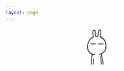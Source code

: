 ```yaml
---
layout: page
---
```


<p align="center">
<img src="/assets/images/169oolf.gif" style="width:100px;height:100px;">
</p>
<br><br>
<p align="center">
</p>
